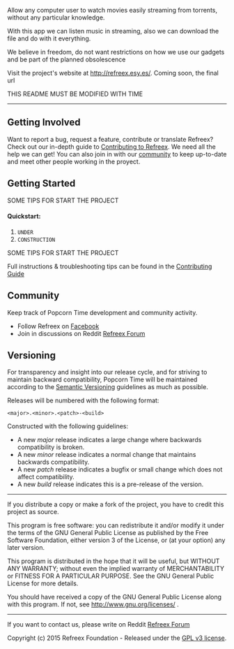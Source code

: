 Allow any computer user to watch movies easily streaming from torrents, without any particular knowledge.

With this app we can listen music in streaming, also we can download the file and do with it everything.

We believe in freedom, do not want restrictions on how we use our gadgets and be part of the planned obsolescence

Visit the project's website at <http://refreex.esy.es/>.
Coming soon, the final url

THIS README MUST BE MODIFIED WITH TIME

***

## Getting Involved

Want to report a bug, request a feature, contribute or translate Refreex? Check out our in-depth guide to [Contributing to Refreex](CONTRIBUTING.md). We need all the help we can get! You can also join in with our [community](README.md#community) to keep up-to-date and meet other people working in the proyect.

## Getting Started

SOME TIPS FOR START THE PROJECT

#### Quickstart:

1. `UNDER`
1. `CONSTRUCTION`

SOME TIPS FOR START THE PROJECT

Full instructions & troubleshooting tips can be found in the [Contributing Guide](CONTRIBUTING.md)

<a name="community"></a>
## Community

Keep track of Popcorn Time development and community activity.

* Follow Refreex on  [Facebook](https://www.facebook.com/refreex)
* Join in discussions on Reddit [Refreex Forum](http://www.reddit.com/r/refreex/)


## Versioning

For transparency and insight into our release cycle, and for striving to maintain backward compatibility, Popcorn Time will be maintained according to the [Semantic Versioning](http://semver.org/) guidelines as much as possible.

Releases will be numbered with the following format:

`<major>.<minor>.<patch>-<build>`

Constructed with the following guidelines:

* A new *major* release indicates a large change where backwards compatibility is broken.
* A new *minor* release indicates a normal change that maintains backwards compatibility.
* A new *patch* release indicates a bugfix or small change which does not affect compatibility.
* A new *build* release indicates this is a pre-release of the version.


***

If you distribute a copy or make a fork of the project, you have to credit this project as source.

This program is free software: you can redistribute it and/or modify it under the terms of the GNU General Public License as published by the Free Software Foundation, either version 3 of the License, or (at your option) any later version.

This program is distributed in the hope that it will be useful, but WITHOUT ANY WARRANTY; without even the implied warranty of MERCHANTABILITY or FITNESS FOR A PARTICULAR PURPOSE.  See the GNU General Public License for more details.

You should have received a copy of the GNU General Public License along with this program.  If not, see http://www.gnu.org/licenses/ .

***

If you want to contact us, please write on Reddit [Refreex Forum](http://www.reddit.com/r/refreex/)

Copyright (c) 2015 Refreex Foundation - Released under the [GPL v3 license](LICENSE.txt).
